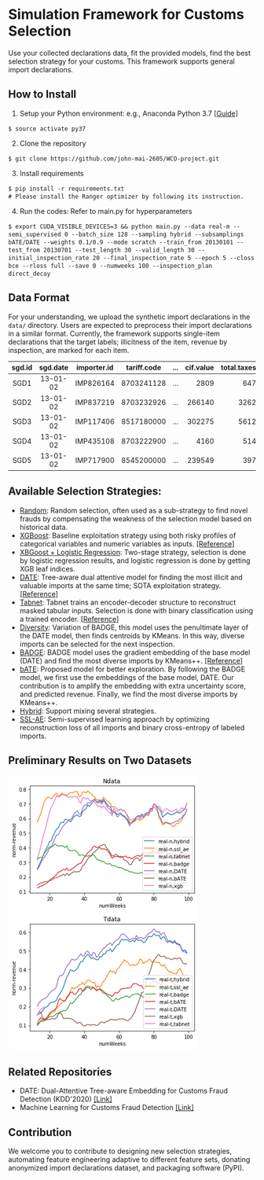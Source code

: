 # Simulation Framework for Customs Selection 

Use your collected declarations data, fit the provided models, find the best selection strategy for your customs. 
This framework supports general import declarations. 



## How to Install  
1. Setup your Python environment: e.g., Anaconda Python 3.7 [[Guide]](https://docs.conda.io/projects/conda/en/latest/user-guide/tasks/manage-environments.html)
```
$ source activate py37 
```

2. Clone the repository
```
$ git clone https://github.com/john-mai-2605/WCO-project.git
```

3. Install requirements 
```
$ pip install -r requirements.txt
# Please install the Ranger optimizer by following its instruction.
```

4. Run the codes: Refer to main.py for hyperparameters
```
$ export CUDA_VISIBLE_DEVICES=3 && python main.py --data real-m --semi_supervised 0 --batch_size 128 --sampling hybrid --subsamplings bATE/DATE --weights 0.1/0.9 --mode scratch --train_from 20130101 --test_from 20130701 --test_length 30 --valid_length 30 --initial_inspection_rate 20 --final_inspection_rate 5 --epoch 5 --closs bce --rloss full --save 0 --numweeks 100 --inspection_plan direct_decay
```


## Data Format
For your understanding, we upload the synthetic import declarations in the `data/` directory.
Users are expected to preprocess their import declarations in a similar format.
Currently, the framework supports single-item declarations that the target labels; illicitness of the item, revenue by inspection, are marked for each item.

|sgd.id|sgd.date  |importer.id| tariff.code| ... |cif.value|total.taxes|illicit|revenue|
|:----:|:--------:|:---------:|:----------:|:---:|--------:|----------:|:-----:|------:|
| SGD1 | 13-01-02 | IMP826164 |8703241128  | ... |2809     | 647       | 0     | 0     |
| SGD2 | 13-01-02 | IMP837219 |8703232926  | ... |266140   | 3262      | 0     | 0     |
| SGD3 | 13-01-02 | IMP117406 |8517180000  | ... |302275   | 5612      | 0     | 0     | 
| SGD4 | 13-01-02 | IMP435108 |8703222900  | ... |4160     | 514       | 0     | 0     |
| SGD5 | 13-01-02 | IMP717900 |8545200000  | ... |239549   | 397       | 1     | 980   |


## Available Selection Strategies:
* [Random](./query_strategies/random.py): Random selection, often used as a sub-strategy to find novel frauds by compensating the weakness of the selection model based on historical data. 
* [XGBoost](./query_strategies/xgb.py): Baseline exploitation strategy using both risky profiles of categorical variables and numeric variables as inputs. [[Reference]](https://xgboost.readthedocs.io/en/latest/python/python_api.html)
* [XBGoost + Logistic Regression](./query_strategies/xgb_lr.py): Two-stage strategy, selection is done by logistic regression results, and logistic regression is done by getting XGB leaf indices.
* [DATE](./query_strategies/DATE.py): Tree-aware dual attentive model for finding the most illicit and valuable imports at the same time; SOTA exploitation strategy. [[Reference]](https://github.com/Roytsai27/Dual-Attentive-Tree-aware-Embedding)
* [Tabnet](./query_strategies/tabnet.py): Tabnet trains an encoder-decoder structure to reconstruct masked tabular inputs. Selection is done with binary classification using a trained encoder. [[Reference]](https://github.com/dreamquark-ai/tabnet)
* [Diversity](./query_strategies/diversity.py): Variation of BADGE, this model uses the penultimate layer of the DATE model, then finds centroids by KMeans. In this way, diverse imports can be selected for the next inspection.
* [BADGE](./query_strategies/badge.py): BADGE model uses the gradient embedding of the base model (DATE) and find the most diverse imports by KMeans++. [[Reference]](https://github.com/JordanAsh/badge)
* [bATE](./query_strategies/bATE.py): Proposed model for better exploration. By following the BADGE model, we first use the embeddings of the base model, DATE. Our contribution is to amplify the embedding with extra uncertainty score, and predicted revenue. Finally, we find the most diverse imports by KMeans++.
* [Hybrid](./query_strategies/hybrid.py): Support mixing several strategies.
* [SSL-AE](./query_strategies/ssl_ae.py): Semi-supervised learning approach by optimizing reconstruction loss of all imports and binary cross-entropy of labeled imports.


## Preliminary Results on Two Datasets
![](./fig/ndata.png)
![](./fig/tdata.png)


## Related Repositories
* DATE: Dual-Attentive Tree-aware Embedding for Customs Fraud Detection (KDD'2020) [[Link]](https://github.com/Roytsai27/Dual-Attentive-Tree-aware-Embedding)
* Machine Learning for Customs Fraud Detection [[Link]](https://github.com/YSCHOI-github/Customs_Fraud_Detection)


## Contribution
We welcome you to contribute to designing new selection strategies, automating feature engineering adaptive to different feature sets, donating anonymized import declarations dataset, and packaging software (PyPI).

